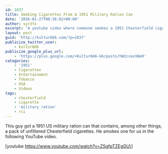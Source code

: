 ```yaml
---
id: 1837
title: Smoking Cigarettes From A 1951 Military Ration Can
date: '2016-01-27T00:36:02+00:00'
author: syr3fx
excerpt: 'A youtube video where someone smokes a 1951 Chesterfield cigarette from a military ration can. '
layout: post
guid: 'http://kultur666.com/?p=1837'
publicize_twitter_user:
    - kultur666
publicize_google_plus_url:
    - 'https://plus.google.com/+Kultur666-k6/posts/hW2ccexVWoR'
categories:
    - '1951'
    - Cigarettes
    - Entertainment
    - Tobacco
    - USA
    - Videos
tags:
    - chesterfield
    - cigarette
    - 'military ration'
    - rci
---
```


This guy got a 1951 US military ration can that contains, among other things, a pack of unfiltered Chesterfield cigarettes. He smokes one for us in the following YouTube video.

\[youtube https://www.youtube.com/watch?v=ZSgfpTZEgGU\]